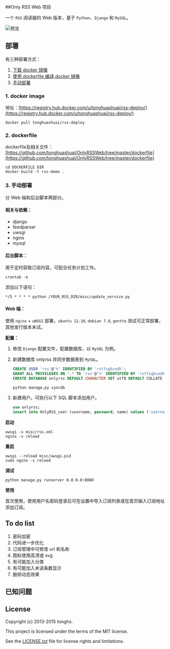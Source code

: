##Only RSS Web 项目

一个 `RSS` 阅读器的 Web 版本，基于 `Python`、`Django` 和 `MySQL`。

![预览](http://tonghs-cdn-static.qiniudn.com/new_rss_style_20150213-1.png)

## 部署

有三种部署方式：

1. [下载 docker 镜像](#docker_image)
2. [使用 dockerfile 编译 docker 镜像](#dockerfile)
3. [手动部署](#manually)

<a name='docker_image'></a>
### 1. docker image

地址：[https://registry.hub.docker.com/u/tonghuashuai/rss-deploy/](https://registry.hub.docker.com/u/tonghuashuai/rss-deploy/)

``` shell
docker pull tonghuashuai/rss-deploy
```
<a name='dockerfile'></a>
### 2. dockerfile
dockerfile及相关文件：[https://github.com/tonghuashuai/OnlyRSSWeb/tree/master/dockerfile](https://github.com/tonghuashuai/OnlyRSSWeb/tree/master/dockerfile)

``` shell
cd DOCKERFILE DIR
docker build -t rss-demo .
```

<a name='manually'></a>
### 3. 手动部署

分 Web 端和后台脚本两部分。

#### 相关与依赖：
* django
* feedparser
* uwsgi
* nginx
* mysql


#### 后台脚本：

用于定时获取订阅内容，可配合任务计划工作。

    crontab -e

添加以下语句：

    */5 * * * * python /YOUR_RSS_DIR/misc/update_service.py

#### Web 端：

使用 `nginx` + `uWSGI` 部署，`ubuntu 12.10`, `debian 7.8`, `gentto` 测试可正常部署，其他发行版本未试。

**配置：**

1. 修改 `Django` 配置文件，配置数据库，以 `MySQL` 为例。
2. 新建数据库 onlyrss 并同步数据表到 `MySQL`。

    ``` sql
    CREATE USER 'rss'@'%' IDENTIFIED BY 'rstfsgbcedh';
    GRANT ALL PRIVILEGES ON *.* TO 'rss'@'%' IDENTIFIED BY 'rstfsgbcedh' WITH GRANT OPTION;
    CREATE DATABASE onlyrss DEFAULT CHARACTER SET utf8 DEFAULT COLLATE utf8_general_ci;
    ```
    
    ``` shell
    python manage.py syncdb
    ```

3. 新建用户。可执行以下 SQL 脚本添加用户。

    ``` sql
    use onlyrss;
    insert into OnlyRSS_user (username, password, name) values ('username', 'password', 'name');
    ```

**启动**
    
    uwsgi -x misc/rss.xml
    nginx -s reload


**重启**

    uwsgi --reload misc/uwsgi.pid
    sudo nginx -s reload

    
**调试**

    python manage.py runserver 0.0.0.0:8080


**使用**

首次使用，使用用户名密码登录后可在设置中导入订阅列表或在首页输入订阅地址添加订阅。



## To do list

1. 密码加密
2. 代码进一步优化
6. 订阅管理中可修改 url 和名称
7. 图标使用高清或 svg
8. 有可能加入分类
5. 有可能加入未读条数显示
6. 删除动态效果

## 已知问题

## License

Copyright (c) 2013-2015 tonghs.

This project is licensed under the terms of the MIT license.

See the [LICENSE.txt](LICENSE.txt) file for license rights and limitations.


